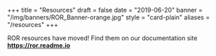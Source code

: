 +++
title = "Resources"
draft = false
date = "2019-06-20"
banner = "/img/banners/ROR_Banner-orange.jpg"
style = "card-plain"
aliases = "/resources"
+++

<div class="alert alert-dark" role="alert">
    ROR resources have moved! Find them on our documentation site <b><a href="https://ror.readme.io">https://ror.readme.io</a></b>
</div>